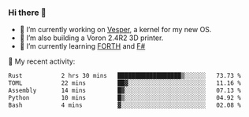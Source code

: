 ### Hi there 👋

<!--
**berkus/berkus** is a ✨ _special_ ✨ repository because its `README.md` (this file) appears on your GitHub profile.

Here are some ideas to get you started:

- 🔭 I’m currently working on ...
- 🌱 I’m currently learning ...
- 👯 I’m looking to collaborate on ...
- 🤔 I’m looking for help with ...
- 💬 Ask me about ...
- 📫 How to reach me: ...
- 😄 Pronouns: ...
- ⚡ Fun fact: ...
-->

- 🔭 I’m currently working on [Vesper](https://github.com/metta-systems/vesper), a kernel for my new OS.
- 🔭 I’m also building a Voron 2.4R2 3D printer.
- 🌱 I’m currently learning [FORTH](http://forth.com/starting-forth/) and [F#](https://fsharpforfunandprofit.com/)

💼 My recent activity:

<!--START_SECTION:waka-->

```txt
Rust           2 hrs 30 mins   ██████████████████▒░░░░░░   73.73 %
TOML           22 mins         ██▓░░░░░░░░░░░░░░░░░░░░░░   11.16 %
Assembly       14 mins         █▓░░░░░░░░░░░░░░░░░░░░░░░   07.13 %
Python         10 mins         █▒░░░░░░░░░░░░░░░░░░░░░░░   04.92 %
Bash           4 mins          ▓░░░░░░░░░░░░░░░░░░░░░░░░   02.08 %
```

<!--END_SECTION:waka-->
